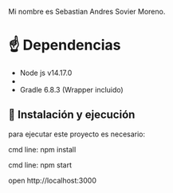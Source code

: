 Mi nombre es Sebastian Andres Sovier Moreno.

# ☝️ Dependencias

* Node js v14.17.0
* 
* Gradle 6.8.3 (Wrapper incluido)

## 🚀 Instalación y ejecución

para ejecutar este proyecto es necesario:

cmd line: npm install

cmd line: npm start

open http://localhost:3000

